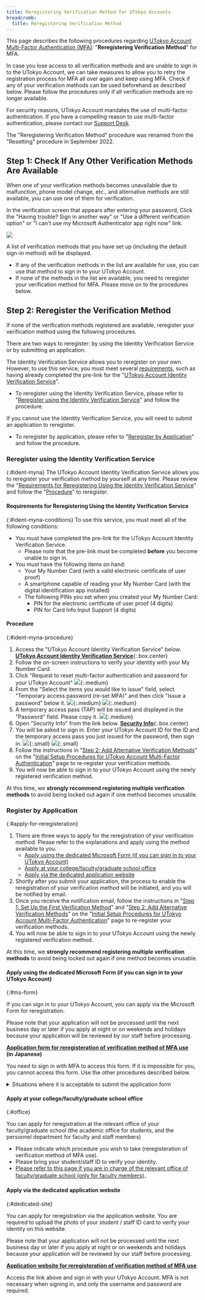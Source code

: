 ```yaml
---
title: Reregistering Verification Method for UTokyo Accounts
breadcrumb:
  title: Reregistering Verification Method
---
```


This page describes the following procedures regarding [UTokyo Account Multi-Factor Authentication (MFA)](../): "**Reregistering Verification Method**" for MFA.

In case you lose access to all verification methods and are unable to sign in to the UTokyo Account, we can take measures to allow you to retry the registration process for MFA all over again and keep using MFA. Check if any of your verification methods can be used beforehand as described below. Please follow the procedures only if all verification methods are no longer available.

For security reasons, UTokyo Account mandates the use of multi-factor authentication. If you have a compelling reason to use multi-factor authentication, please contact our [Support Desk](/en/support/email-form/).

The "Reregistering Verification Method" procedure was renamed from the "Resetting" procedure in September 2022.

## Step 1: Check If Any Other Verification Methods Are Available

When one of your verification methods becomes unavailable due to malfunction, phone model change, etc., and alternative methods are still available, you can use one of them for verification.

In the verification screen that appears after entering your password, Click the "Having trouble? Sign in another way" or "Use a different verification option" or "I can't use my Microsoft Authenticator app right now" link.

![](signin_with_another_method.png)

A list of verification methods that you have set up (including the default sign-in method) will be displayed.

- If any of the verification methods in the list are available for use, you can use that method to sign in to your UTokyo Account.
- If none of the methods in the list are available, you need to reregister your verification method for MFA. Please move on to the procedures below.

## Step 2: Reregister the Verification Method

If none of the verification methods registered are available, reregister your verification method using the following procedures.

There are two ways to reregister: by using the Identity Verification Service or by submitting an application.

The Identity Verification Service allows you to reregister on your own. However, to use this service, you must meet several [requirements](.#ident-myna-conditions), such as having already completed the pre-link for the "[UTokyo Account Identity Verification Service](../../ident-myna/)".

- To reregister using the Identity Verification Service, please refer to "[Reregister using the Identity Verification Service](.#ident-myna)" and follow the procedure.

If you cannot use the Identity Verification Service, you will need to submit an application to reregister.

- To reregister by application, please refer to "[Reregister by Application](.#apply-for-reregisteration)" and follow the procedure.

### Reregister using the Identity Verification Service
{:#ident-myna}
The UTokyo Account Identity Verification Service allows you to reregister your verification method by yourself at any time. Please review the "[Requirements for Reregistering Using the Identity Verification Service](.#ident-myna-conditions)" and follow the "[Procedure](.#ident-myna-procedure)" to reregister.

#### Requirements for Reregistering Using the Identity Verification Service
{:#ident-myna-conditions}
To use this service, you must meet all of the following conditions:

- You must have completed the pre-link for the UTokyo Account Identity Verification Service.
  - Please note that the pre-link must be completed **before** you become unable to sign in.
- You must have the following items on hand:
  - Your My Number Card (with a valid electronic certificate of user proof)
  - A smartphone capable of reading your My Number Card (with the digital identification app installed)
  - The following PINs you set when you created your My Number Card:
    - PIN for the electronic certificate of user proof (4 digits)
    - PIN for Card Info Input Support (4 digits)

#### Procedure
{:#ident-myna-procedure}
1. Access the "UTokyo Account Identity Verification Service" below.
**[UTokyo Account Identity Verification Service](https://identification.adm.u-tokyo.ac.jp/verify/)**{:.box.center}
2. Follow the on-screen instructions to verify your identity with your My Number Card.
3. Click "Request to reset multi-factor authentication and password for your UTokyo Account"
![](myna-mfa-reset-button.png){:.medium}
4. From the "Select the items you would like to issue" field, select "Temporary access password (re-set MFA)" and then click "Issue a password" below it.
![](myna-issue-temp-access-pass-select.jpg){:.medium}
![](myna-issue-temp-access-pass-button.png){:.medium}
5. A temporary access pass (TAP) will be issued and displayed in the "Password" field. Please copy it.
![](myna-copy-pass.png){:.medium}
6. Open "Security Info" from the link below.
**[Security Info](https://mysignins.microsoft.com/security-info/)**{:.box.center}
7. You will be asked to sign in. Enter your UTokyo Account ID for the ID and the temporary access pass you just issued for the password, then sign in.
![](myna-utac-login.png){:.small}
![](myna-enter-temp-access-pass.png){:.small}
8. Follow the instructions in "[Step 2: Add Alternative Verification Methods](../initial/#alternative)" on the "[Initial Setup Procedures for UTokyo Account Multi-Factor Authentication](../initial/)" page to re-register your verification methods.
9. You will now be able to sign in to your UTokyo Account using the newly registered verification method.

At this time, we **strongly recommend registering multiple verification methods** to avoid being locked out again if one method becomes unusable.

### Register by Application
{:#apply-for-reregisteration}
1. There are three ways to apply for the reregistration of your verification method. Please refer to the explanations and apply using the method available to you.
   - [Apply using the dedicated Microsoft Form (if you can sign in to your UTokyo Account)](.#ms-form)
   - [Apply at your college/faculty/graduate school office](.#office)
   - [Apply via the dedicated application website](.#dedicated-site)
2. Shortly after you submit your application, the process to enable the reregistration of your verification method will be initiated, and you will be notified by email.
3. Once you receive the notification email, follow the instructions in "[Step 1: Set Up the First Verification Method](../initial/#first)" and "[Step 2: Add Alternative Verification Methods](../initial/#alternative)" on the "[Initial Setup Procedures for UTokyo Account Multi-Factor Authentication](../initial/)" page to re-register your verification methods.
4. You will now be able to sign in to your UTokyo Account using the newly registered verification method.

At this time, we **strongly recommend registering multiple verification methods** to avoid being locked out again if one method becomes unusable.

#### Apply using the dedicated Microsoft Form (if you can sign in to your UTokyo Account)
{:#ms-form}

If you can sign in to your UTokyo Account, you can apply via the Microsoft Form for reregistration.

Please note that your application will not be processed until the next business day or later if you apply at night or on weekends and holidays because your application will be reviewed by our staff before processing.

<b class="box center">
<a href="https://forms.office.com/r/NS4sh40RjR">Application form for reregisteration of verification method of MFA use</a><br />(in Japanese)
</b>

You need to sign in with MFA to access this form. If it is impossible for you, you cannot access this form. Use the other procedures described below.

<details>
    <summary>Situations where it is acceptable to submit the application form</summary>
    We assume that you can apply for the procedure via this form in the following cases.
    <ul>
        <li>
            If the trouble occurred during the initial setup of MFA and you need to reregister your verification method
            <ul>
                <li>It may be possible to sign in and access Microsoft Forms during the initial setup process, as MFA is not required for sign-in until Step 4 (Apply for MFA Use) of the initial setup.</li>
            </ul>
        </li>
    </ul>
</details>

#### Apply at your college/faculty/graduate school office
{:#office}

You can apply for reregistration at the relevant office of your faculty/graduate school (the academic office for students, and the personnel department for faculty and staff members)

- Please indicate which procedure you wish to take (reregisteration of verification method of MFA use).
- Please bring your student/staff ID to verify your identity.
- [Please refer to this page if you are in charge of the relevant office of faculty/graduate school (only for faculty members)](https://univtokyo.sharepoint.com/sites/utokyoportal/wiki/d/MFA_Reset_Request.aspx)．

#### Apply via the dedicated application website
{:#dedicated-site}

You can apply for reregistration via the application website. You are required to upload the photo of your student / staff ID card to verify your identity on this website.

Please note that your application will not be processed until the next business day or later if you apply at night or on weekends and holidays because your application will be reviewed by our staff before processing.

<b class="box center">
<a href="https://identification.adm.u-tokyo.ac.jp/ident/">Application website for reregisteration of verification method of MFA use</a>
</b>

Access the link above and sign in with your UTokyo Account. MFA is not necessary when signing in, and only the username and password are required.
